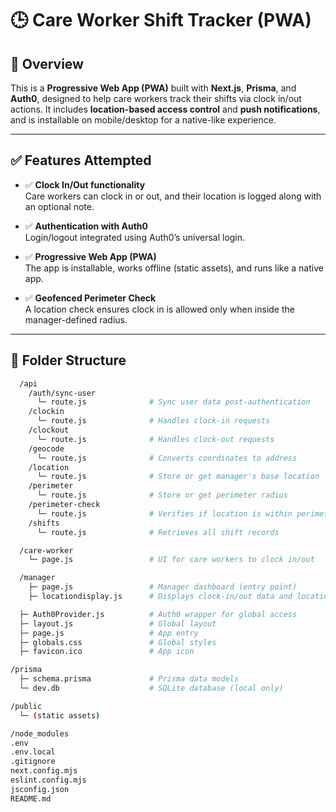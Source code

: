 # 🕒 Care Worker Shift Tracker (PWA)

## 🧾 Overview

This is a **Progressive Web App (PWA)** built with **Next.js**, **Prisma**, and **Auth0**, designed to help care workers track their shifts via clock in/out actions. It includes **location-based access control** and **push notifications**, and is installable on mobile/desktop for a native-like experience.

---

## ✅ Features Attempted

- ✅ **Clock In/Out functionality**  
  Care workers can clock in or out, and their location is logged along with an optional note.

- ✅ **Authentication with Auth0**  
  Login/logout integrated using Auth0’s universal login.

- ✅ **Progressive Web App (PWA)**  
  The app is installable, works offline (static assets), and runs like a native app.

- ✅ **Geofenced Perimeter Check**  
  A location check ensures clock in is allowed only when inside the manager-defined radius.

---

## 📁 Folder Structure

```bash /app
  /api
    /auth/sync-user
      └─ route.js              # Sync user data post-authentication
    /clockin
      └─ route.js              # Handles clock-in requests
    /clockout
      └─ route.js              # Handles clock-out requests
    /geocode
      └─ route.js              # Converts coordinates to address
    /location
      └─ route.js              # Store or get manager's base location
    /perimeter
      └─ route.js              # Store or get perimeter radius
    /perimeter-check
      └─ route.js              # Verifies if location is within perimeter
    /shifts
      └─ route.js              # Retrieves all shift records

  /care-worker
    └─ page.js                 # UI for care workers to clock in/out

  /manager
    ├─ page.js                 # Manager dashboard (entry point)
    ├─ locationdisplay.js      # Displays clock-in/out data and location

  ├─ Auth0Provider.js          # Auth0 wrapper for global access
  ├─ layout.js                 # Global layout
  ├─ page.js                   # App entry
  ├─ globals.css               # Global styles
  ├─ favicon.ico               # App icon

/prisma
  ├─ schema.prisma             # Prisma data models
  └─ dev.db                    # SQLite database (local only)

/public
  └─ (static assets)

/node_modules
.env
.env.local
.gitignore
next.config.mjs
eslint.config.mjs
jsconfig.json
README.md
```

